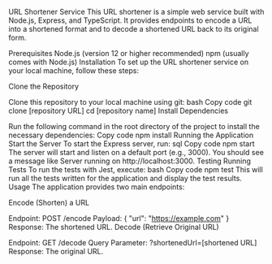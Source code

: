 URL Shortener Service
This URL shortener is a simple web service built with Node.js, Express, and TypeScript. It provides endpoints to encode a URL into a shortened format and to decode a shortened URL back to its original form.

Prerequisites
Node.js (version 12 or higher recommended)
npm (usually comes with Node.js)
Installation
To set up the URL shortener service on your local machine, follow these steps:

Clone the Repository

Clone this repository to your local machine using git:
bash
Copy code
git clone [repository URL]
cd [repository name]
Install Dependencies

Run the following command in the root directory of the project to install the necessary dependencies:
Copy code
npm install
Running the Application
Start the Server
To start the Express server, run:
sql
Copy code
npm start
The server will start and listen on a default port (e.g., 3000). You should see a message like Server running on http://localhost:3000.
Testing
Running Tests
To run the tests with Jest, execute:
bash
Copy code
npm test
This will run all the tests written for the application and display the test results.
Usage
The application provides two main endpoints:

Encode (Shorten) a URL

Endpoint: POST /encode
Payload: { "url": "https://example.com" }
Response: The shortened URL.
Decode (Retrieve Original URL)

Endpoint: GET /decode
Query Parameter: ?shortenedUrl=[shortened URL]
Response: The original URL.
